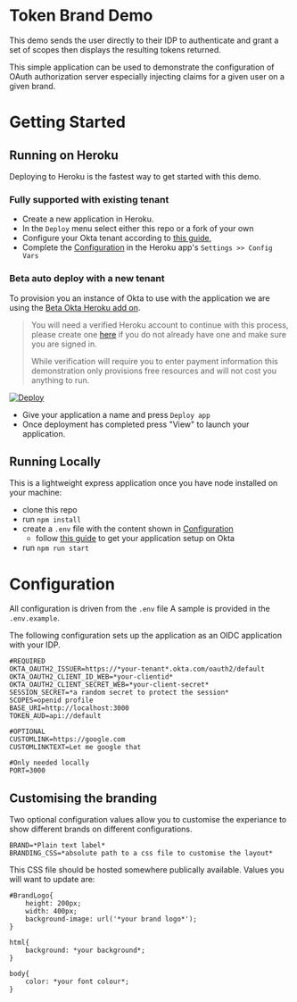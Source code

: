 # Token Brand Demo

This demo sends the user directly to their IDP to authenticate and grant
a set of scopes then displays the resulting tokens returned.

This simple application can be used to demonstrate the configuration of OAuth
authorization server especially injecting claims for a given user on a given
brand.

# Getting Started

## Running on Heroku
Deploying to Heroku is the fastest way to get started with this demo.

### Fully supported with existing tenant
* Create a new application in Heroku.
* In the ```Deploy``` menu select either this repo or a fork of your own
* Configure your Okta tenant according to [this
guide](https://developer.okta.com/docs/guides/sign-into-web-app/nodeexpress/create-okta-application/),
* Complete the [Configuration](#Configuration) in the Heroku app's ```Settings >> Config Vars```

### Beta auto deploy with a new tenant

To provision you an instance of Okta to use with the application we are using the
[Beta Okta Heroku add on](https://devcenter.heroku.com/articles/okta).

>
>You will need a verified Heroku account to continue with this process, please create one [here](https://signup.heroku.com) if
>you do not already have one and make sure you are signed in.
>
>While verification will require you to enter payment information this
>demonstration only provisions free resources and will not cost you anything to
>run.

[![Deploy](https://www.herokucdn.com/deploy/button.svg)](https://heroku.com/deploy)

* Give your application a name and press ```Deploy app```
* Once deployment has completed press "View" to launch your application.

## Running Locally
This is a lightweight express application once you have node installed on your
machine:
* clone this repo
* run ```npm install```
* create a ```.env``` file with the content shown in [Configuration](#Configuration)
    * follow [this
      guide](https://developer.okta.com/docs/guides/sign-into-web-app/nodeexpress/create-okta-application/)
      to get your application setup on Okta
* run ```npm run start```

# Configuration

All configuration is driven from the ```.env``` file A sample is provided in the
```.env.example```.

The following configuration sets up the application as an OIDC application with
your IDP.

```
#REQUIRED
OKTA_OAUTH2_ISSUER=https://*your-tenant*.okta.com/oauth2/default
OKTA_OAUTH2_CLIENT_ID_WEB=*your-clientid*
OKTA_OAUTH2_CLIENT_SECRET_WEB=*your-client-secret*
SESSION_SECRET=*a random secret to protect the session*
SCOPES=openid profile
BASE_URI=http://localhost:3000
TOKEN_AUD=api://default

#OPTIONAL
CUSTOMLINK=https://google.com
CUSTOMLINKTEXT=Let me google that

#Only needed locally
PORT=3000
```

## Customising the branding

Two optional configuration values allow you to customise the experiance to show
different brands on different configurations.

```
BRAND=*Plain text label*
BRANDING_CSS=*absolute path to a css file to customise the layout*
```

This CSS file should be hosted somewhere publically available. Values you will
want to update are:

```
#BrandLogo{
    height: 200px;
    width: 400px;
    background-image: url('*your brand logo*');
}

html{
    background: *your background*;
}

body{
    color: *your font colour*;
}
```